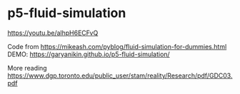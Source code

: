 # p5-fluid-simulation
https://youtu.be/alhpH6ECFvQ

Code from https://mikeash.com/pyblog/fluid-simulation-for-dummies.html
DEMO: https://garyanikin.github.io/p5-fluid-simulation/

More reading
https://www.dgp.toronto.edu/public_user/stam/reality/Research/pdf/GDC03.pdf
